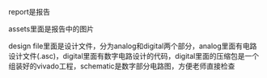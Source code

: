 report是报告

assets里面是报告中的图片

design file里面是设计文件，分为analog和digital两个部分，analog里面有电路设计文件(.asc)，digital里面有数字电路设计的代码，digital里面的压缩包是一个组装好的vivado工程，schematic是数字部分电路图，方便老师直接检查